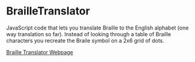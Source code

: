 # BrailleTranslator
JavaScript code that lets you translate Braille to the English alphabet (one way translation so far).
Instead of looking through a table of Braille characters you recreate the Braile symbol on a 2x6
grid of dots. 

[Braille Translator Webpage](https://raubcamaioni.github.io/BrailleTranslator/)
